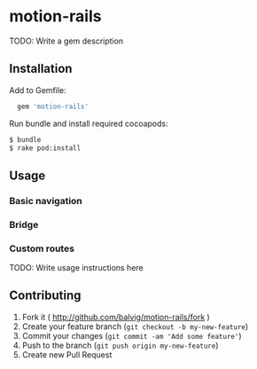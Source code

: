 # motion-rails



TODO: Write a gem description

## Installation


Add to Gemfile:

```ruby
  gem 'motion-rails'
```

Run bundle and install required cocoapods:

```bash
$ bundle
$ rake pod:install
```

## Usage


### Basic navigation

### Bridge

### Custom routes

TODO: Write usage instructions here

## Contributing

1. Fork it ( http://github.com/balvig/motion-rails/fork )
2. Create your feature branch (`git checkout -b my-new-feature`)
3. Commit your changes (`git commit -am 'Add some feature'`)
4. Push to the branch (`git push origin my-new-feature`)
5. Create new Pull Request
